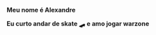 <b>Meu nome é Alexandre</b>
 </tr>
<b>Eu curto andar de skate 🛹</b>
 </tr>
 </tr>
<b>e amo jogar warzone</b> 
 </tr>
